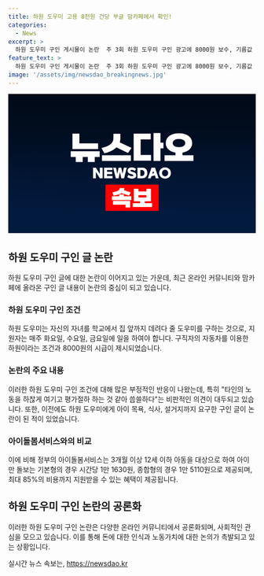 ```yaml
---
title: 하원 도우미 고용 8천원 건당 부글 맘카페에서 확인!
categories:
  - News
excerpt: >
  하원 도우미 구인 게시물이 논란  주 3회 하원 도우미 구인 광고에 8000원 보수, 기름값 지원 없음. 이에 대한 부정적 반응이 이어지고, 이전에도 논란의 여지가 있었던 하원 도우미 모집 글을 떠난다. 또 다른 게시물에서는 2시간에 1만3000원을 주며, 아이 어린이집 하원과 하원 후에 다양한 일을 요구하고 있어 비판 받고 있다. 인터넷 커뮤니티에서는 정부의 아이돌봄서비스 지원 사업에 대한 정보도 공유되고 있다.
feature_text: >
  하원 도우미 구인 게시물이 논란  주 3회 하원 도우미 구인 광고에 8000원 보수, 기름값 지원 없음. 이에 대한 부정적 반응이 이어지고, 이전에도 논란의 여지가 있었던 하원 도우미 모집 글을 떠난다. 또 다른 게시물에서는 2시간에 1만3000원을 주며, 아이 어린이집 하원과 하원 후에 다양한 일을 요구하고 있어 비판 받고 있다. 인터넷 커뮤니티에서는 정부의 아이돌봄서비스 지원 사업에 대한 정보도 공유되고 있다.
image: '/assets/img/newsdao_breakingnews.jpg'
---
```


<p><img src="/assets/img/newsdao_breakingnews.jpg" alt="ranknews 속보" /></p>

<h2 data-ke-size="size26">하원 도우미 구인 글 논란</h2>

<p data-ke-size="size16">하원 도우미 구인 글에 대한 논란이 이어지고 있는 가운데, 최근 온라인 커뮤니티와 맘카페에 올라온 구인 글 내용이 논란의 중심이 되고 있습니다.</p>

<h3><b>하원 도우미 구인 조건</b></h3>

<p data-ke-size="size16">하원 도우미는 자신의 자녀를 학교에서 집 앞까지 데려다 줄 도우미를 구하는 것으로, 지원자는 매주 화요일, 수요일, 금요일에 일을 하여야 합니다. 구직자의 자동차를 이용한 하원이라는 조건과 8000원의 시급이 제시되었습니다.</p>

<h3><b>논란의 주요 내용</b></h3>

<p data-ke-size="size16">이러한 하원 도우미 구인 조건에 대해 많은 부정적인 반응이 나왔는데, 특히 "타인의 노동을 하찮게 여기고 평가절하 하는 것 같아 씁쓸하다"는 비판적인 의견이 대두되고 있습니다. 또한, 이전에도 하원 도우미에게 아이 목욕, 식사, 설거지까지 요구한 구인 글이 논란이 된 적이 있었습니다.</p>

<h3><b>아이돌봄서비스와의 비교</b></h3>

<p data-ke-size="size16">이에 비해 정부의 아이돌봄서비스는 3개월 이상 12세 이하 아동을 대상으로 하여 아이만 돌보는 기본형의 경우 시간당 1만 1630원, 종합형의 경우 1만 5110원으로 제공되며, 최대 85%의 비용까지 지원받을 수 있는 혜택이 제공됩니다.</p>

<h2 data-ke-size="size26">하원 도우미 구인 논란의 공론화</h2>

<p data-ke-size="size16">이러한 하원 도우미 구인 논란은 다양한 온라인 커뮤니티에서 공론화되며, 사회적인 관심을 모으고 있습니다. 이를 통해 돈에 대한 인식과 노동가치에 대한 논의가 촉발되고 있는 상황입니다.</p>
실시간 뉴스 속보는, <a href="https://newsdao.kr" rel="dofollow">https://newsdao.kr</a>


